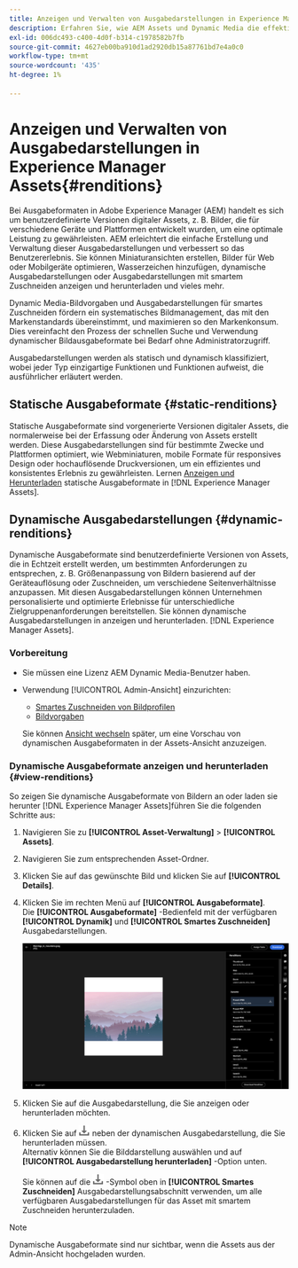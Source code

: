 ```yaml
---
title: Anzeigen und Verwalten von Ausgabedarstellungen in Experience Manager Assets
description: Erfahren Sie, wie AEM Assets und Dynamic Media die effektive Bildverwaltung mit statischen und dynamischen Bildausgabeformaten vereinfachen.
exl-id: 006dc493-c400-4d0f-b314-c1978582b7fb
source-git-commit: 4627eb00ba910d1ad2920db15a87761bd7e4a0c0
workflow-type: tm+mt
source-wordcount: '435'
ht-degree: 1%

---
```


# Anzeigen und Verwalten von Ausgabedarstellungen in Experience Manager Assets{#renditions}

Bei Ausgabeformaten in Adobe Experience Manager (AEM) handelt es sich um benutzerdefinierte Versionen digitaler Assets, z. B. Bilder, die für verschiedene Geräte und Plattformen entwickelt wurden, um eine optimale Leistung zu gewährleisten. AEM erleichtert die einfache Erstellung und Verwaltung dieser Ausgabedarstellungen und verbessert so das Benutzererlebnis. Sie können Miniaturansichten erstellen, Bilder für Web oder Mobilgeräte optimieren, Wasserzeichen hinzufügen, dynamische Ausgabedarstellungen oder Ausgabedarstellungen mit smartem Zuschneiden anzeigen und herunterladen und vieles mehr.

Dynamic Media-Bildvorgaben und Ausgabedarstellungen für smartes Zuschneiden fördern ein systematisches Bildmanagement, das mit den Markenstandards übereinstimmt, und maximieren so den Markenkonsum. Dies vereinfacht den Prozess der schnellen Suche und Verwendung dynamischer Bildausgabeformate bei Bedarf ohne Administratorzugriff.

Ausgabedarstellungen werden als statisch und dynamisch klassifiziert, wobei jeder Typ einzigartige Funktionen und Funktionen aufweist, die ausführlicher erläutert werden.

## Statische Ausgabeformate {#static-renditions}

Statische Ausgabeformate sind vorgenerierte Versionen digitaler Assets, die normalerweise bei der Erfassung oder Änderung von Assets erstellt werden. Diese Ausgabedarstellungen sind für bestimmte Zwecke und Plattformen optimiert, wie Webminiaturen, mobile Formate für responsives Design oder hochauflösende Druckversionen, um ein effizientes und konsistentes Erlebnis zu gewährleisten.
Lernen [Anzeigen und Herunterladen](#view-dynamic-renditions) statische Ausgabeformate in [!DNL Experience Manager Assets].

## Dynamische Ausgabedarstellungen {#dynamic-renditions}

Dynamische Ausgabeformate sind benutzerdefinierte Versionen von Assets, die in Echtzeit erstellt werden, um bestimmten Anforderungen zu entsprechen, z. B. Größenanpassung von Bildern basierend auf der Geräteauflösung oder Zuschneiden, um verschiedene Seitenverhältnisse anzupassen.
Mit diesen Ausgabedarstellungen können Unternehmen personalisierte und optimierte Erlebnisse für unterschiedliche Zielgruppenanforderungen bereitstellen. Sie können dynamische Ausgabedarstellungen in anzeigen und herunterladen. [!DNL Experience Manager Assets].

### Vorbereitung

* Sie müssen eine Lizenz AEM Dynamic Media-Benutzer haben.

* Verwendung [!UICONTROL Admin-Ansicht] einzurichten:
   * [Smartes Zuschneiden von Bildprofilen](/help/assets/dynamic-media/image-profiles.md#creating-image-profiles)
   * [Bildvorgaben](/help/assets/dynamic-media/managing-image-presets.md)

  Sie können [Ansicht wechseln](/help/assets/assets-view-introduction.md#how-to-access-assets-view) später, um eine Vorschau von dynamischen Ausgabeformaten in der Assets-Ansicht anzuzeigen.

### Dynamische Ausgabeformate anzeigen und herunterladen {#view-renditions}

So zeigen Sie dynamische Ausgabeformate von Bildern an oder laden sie herunter [!DNL Experience Manager Assets]führen Sie die folgenden Schritte aus:

1. Navigieren Sie zu **[!UICONTROL Asset-Verwaltung]** > **[!UICONTROL Assets]**.

1. Navigieren Sie zum entsprechenden Asset-Ordner.

1. Klicken Sie auf das gewünschte Bild und klicken Sie auf **[!UICONTROL Details]**.

1. Klicken Sie im rechten Menü auf **[!UICONTROL Ausgabeformate]**. <br> Die **[!UICONTROL Ausgabeformate]** -Bedienfeld mit der verfügbaren **[!UICONTROL Dynamik]** und **[!UICONTROL Smartes Zuschneiden]** Ausgabedarstellungen.

   ![dynamische Ausgabeformate](assets/preset_smart_crop.png)
   <!-- ![dynamic renditions](assets/preset_smart_crop_view.png) -->

1. Klicken Sie auf die Ausgabedarstellung, die Sie anzeigen oder herunterladen möchten.

1. Klicken Sie auf ![Download-Symbol](assets/do-not-localize/download-icon.png) neben der dynamischen Ausgabedarstellung, die Sie herunterladen müssen. <br> Alternativ können Sie die Bilddarstellung auswählen und auf **[!UICONTROL Ausgabedarstellung herunterladen]** -Option unten.

   Sie können auf die ![Download-Symbol](assets/do-not-localize/download-icon.png) -Symbol oben in **[!UICONTROL Smartes Zuschneiden]** Ausgabedarstellungsabschnitt verwenden, um alle verfügbaren Ausgabedarstellungen für das Asset mit smartem Zuschneiden herunterzuladen.

>[!NOTE]
>
>Dynamische Ausgabeformate sind nur sichtbar, wenn die Assets aus der Admin-Ansicht hochgeladen wurden.
